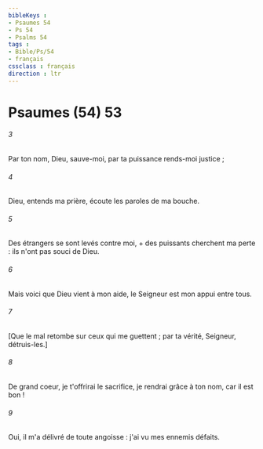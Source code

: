 ```yaml
---
bibleKeys : 
- Psaumes 54
- Ps 54
- Psalms 54
tags : 
- Bible/Ps/54
- français
cssclass : français
direction : ltr
---
```


# Psaumes (54) 53

###### 3
Par ton nom, Dieu, sauve-moi, par ta puissance rends-moi justice ;
###### 4
Dieu, entends ma prière, écoute les paroles de ma bouche.
###### 5
Des étrangers se sont levés contre moi, + des puissants cherchent ma perte : ils n'ont pas souci de Dieu.
###### 6
Mais voici que Dieu vient à mon aide, le Seigneur est mon appui entre tous.
###### 7
[Que le mal retombe sur ceux qui me guettent ; par ta vérité, Seigneur, détruis-les.]
###### 8
De grand coeur, je t'offrirai le sacrifice, je rendrai grâce à ton nom, car il est bon !
###### 9
Oui, il m'a délivré de toute angoisse : j'ai vu mes ennemis défaits.
